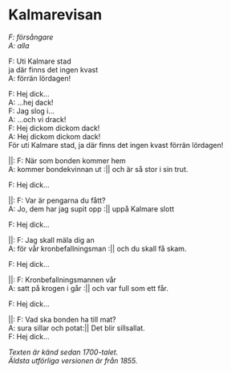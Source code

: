 # Kalmarevisan

_F: försångare_  
_A: alla_

F: Uti Kalmare stad  
ja där finns det ingen kvast  
A: förrän lördagen!

F: Hej dick...  
A: ...hej dack!  
F: Jag slog i...  
A: ...och vi drack!  
F: Hej dickom dickom dack!  
A: Hej dickom dickom dack!  
För uti Kalmare stad, ja där finns det ingen kvast förrän lördagen!

||: F: När som bonden kommer hem  
A: kommer bondekvinnan ut :|| och är så stor i sin trut.

F: Hej dick...

||: F: Var är pengarna du fått?  
A: Jo, dem har jag supit opp :|| uppå Kalmare slott

F: Hej dick...

||: F: Jag skall mäla dig an  
A: för vår kronbefallningsman :|| och du skall få skam.

F: Hej dick...

||: F: Kronbefallningsmannen vår  
A: satt på krogen i går :|| och var full som ett får.

F: Hej dick...

||: F: Vad ska bonden ha till mat?  
A: sura sillar och potat:|| Det blir sillsallat.  
F: Hej dick...  

_Texten är känd sedan 1700-talet.  
Äldsta utförliga versionen är från 1855._
